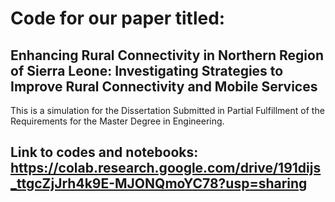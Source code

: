 # Code for our paper titled:
## Enhancing Rural Connectivity in Northern Region of Sierra Leone: Investigating Strategies to Improve Rural Connectivity and Mobile Services

This is a simulation for the Dissertation Submitted in Partial Fulfillment of the Requirements for the Master Degree in Engineering.


## Link to codes and notebooks: https://colab.research.google.com/drive/191dijs_ttgcZjJrh4k9E-MJONQmoYC78?usp=sharing
